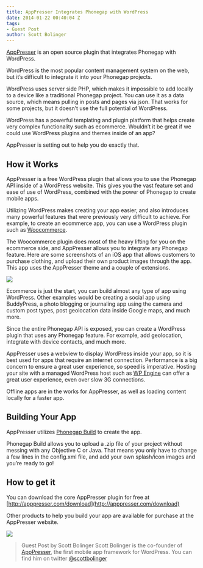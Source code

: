 ```yaml
---
title: AppPresser Integrates Phonegap with WordPress
date: 2014-01-22 00:40:04 Z
tags:
- Guest Post
author: Scott Bolinger
---
```


[AppPresser](http://apppresser.com/) is an open source plugin that integrates Phonegap with WordPress.

WordPress is the most popular content management system on the web, but it’s difficult to integrate it into your Phonegap projects.

WordPress uses server side PHP, which makes it impossible to add locally to a device like a traditional Phonegap project.  You can use it as a data source, which means pulling in posts and pages via json.  That works for some projects, but it doesn’t use the full potential of WordPress.

WordPress has a powerful templating and plugin platform that helps create very complex functionality such as ecommerce. Wouldn’t it be great if we could use WordPress plugins and themes inside of an app?

AppPresser is setting out to help you do exactly that.

## How it Works

AppPresser is a free WordPress plugin that allows you to use the Phonegap API inside of a WordPress website. This gives you the vast feature set and ease of use of WordPress, combined with the power of Phonegap to create mobile apps.

Utilizing WordPress makes creating your app easier, and also introduces many powerful features that were previously very difficult to achieve.  For example, to create an ecommerce app, you can use a WordPress plugin such as [Woocommerce](http://www.woothemes.com/woocommerce/).

The Woocommerce plugin does most of the heavy lifting for you on the ecommerce side, and AppPresser allows you to integrate any Phonegap feature.  Here are some screenshots of an iOS app that allows customers to purchase clothing, and upload their own product images through the app.  This app uses the AppPresser theme and a couple of extensions.

![](/blog/uploads/2014-01/houseofragz-3screenshots.jpg)

Ecommerce is just the start, you can build almost any type of app using WordPress. Other examples would be creating a social app using BuddyPress, a photo blogging or journaling app using the camera and custom post types, post geolocation data inside Google maps, and much more.

Since the entire Phonegap API is exposed, you can create a WordPress plugin that uses any Phonegap feature.  For example, add geolocation, integrate with device contacts, and much more.

AppPresser uses a webview to display WordPress inside your app, so it is best used for apps that require an internet connection.  Performance is a big concern to ensure a great user experience, so speed is imperative.  Hosting your site with a managed WordPress host such as [WP Engine](http://wpengine.com/) can offer a great user experience, even over slow 3G connections.

Offline apps are in the works for AppPresser, as well as loading content locally for a faster app.

## Building Your App

AppPresser utilizes [Phonegap Build](http://build.phonegap.com) to create the app.

Phonegap Build allows you to upload a .zip file of your project without messing with any Objective C or Java.  That means you only have to change a few lines in the config.xml file, and add your own splash/icon images and you’re ready to go!

## How to get it

You can download the core AppPresser plugin for free at [http://apppresser.com/download](http://apppresser.com/download)

Other products to help you build your app are available for purchase at the AppPresser website.

![](/blog/uploads/2014-01/scott-headshot-150.jpg)

> Guest Post by Scott Bolinger
> Scott Bolinger is the co-founder of [AppPresser](http://apppresser.com/), the first mobile app framework for WordPress. You can find him on twitter [@scottbolinger](http://twitter.com/scottbolinger)
